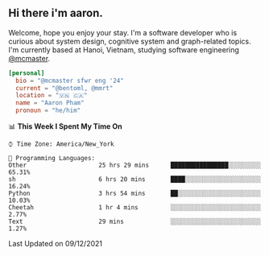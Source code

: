 <h2><b>Hi there i'm aaron. </b></h2>

Welcome, hope you enjoy your stay. I'm a software developer who is curious about system design, cognitive system and graph-related topics. I'm currently based at Hanoi, Vietnam, studying software engineering [@mcmaster](https://www.mcmaster.ca/).

```toml
[personal]
  bio = "@mcmaster sfwr eng '24"
  current = "@bentoml, @mmrt"
  location = "🇻🇳 🇨🇦"
  name = "Aaron Pham"
  pronoun = "he/him"
```
<!--<img src="https://github-readme-stats.vercel.app/api?username=aarnphm&show_icons=true&count_private=true&theme=dark" height="170"/>-->
<!--<img src="https://github-readme-stats.vercel.app/api/top-langs/?username=aarnphm&layout=compact&hide=css&theme=dark" height="170" />-->

<!--START_SECTION:waka-->
📊 **This Week I Spent My Time On** 

```text
⌚︎ Time Zone: America/New_York

💬 Programming Languages: 
Other                    25 hrs 29 mins      ████████████████░░░░░░░░░   65.31% 
sh                       6 hrs 20 mins       ████░░░░░░░░░░░░░░░░░░░░░   16.24% 
Python                   3 hrs 54 mins       ██░░░░░░░░░░░░░░░░░░░░░░░   10.03% 
Cheetah                  1 hr 4 mins         ░░░░░░░░░░░░░░░░░░░░░░░░░   2.77% 
Text                     29 mins             ░░░░░░░░░░░░░░░░░░░░░░░░░   1.27%

```


 Last Updated on 09/12/2021
<!--END_SECTION:waka-->
